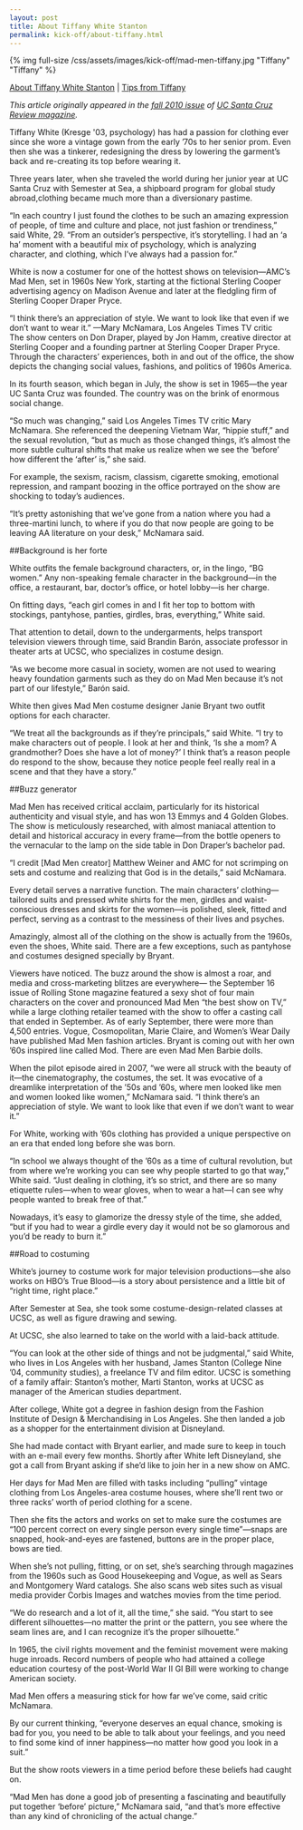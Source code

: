 ```yaml
---
layout: post
title: About Tiffany White Stanton
permalink: kick-off/about-tiffany.html
---
```

{% img full-size /css/assets/images/kick-off/mad-men-tiffany.jpg "Tiffany" "Tiffany" %}
<div class="more-info">
<a href="about-tiffany.html">About Tiffany White Stanton</a> | <a href="tips.html">Tips from Tiffany</a>
</div>

*This article originally appeared in the [fall 2010 issue](http://review.ucsc.edu/fall10/) of [UC Santa Cruz Review magazine](http://review.ucsc.edu/).*

Tiffany White (Kresge '03, psychology) has had a passion for clothing ever since she wore a vintage gown from the early ’70s to her senior prom. Even then she was a tinkerer, redesigning the dress by lowering the garment’s back and re-creating its top before wearing it.

Three years later, when she traveled the world during her junior year at UC Santa Cruz with Semester at Sea, a shipboard program for global study abroad,clothing became much more than a diversionary pastime.

“In each country I just found the clothes to be such an amazing expression of people, of time and culture and place, not just fashion or trendiness,” said White, 29. “From an outsider’s perspective, it’s storytelling. I had an ‘a ha’ moment with a beautiful mix of psychology, which is analyzing character, and clothing, which I’ve always had a passion for.”

White is now a costumer for one of the hottest shows on television—AMC’s Mad Men, set in 1960s New York, starting at the fictional Sterling Cooper advertising agency on Madison Avenue and later at the fledgling firm of Sterling Cooper Draper Pryce.

<div class="caption">“I think there’s an appreciation of style. We want to look like that even if we don’t want to wear it.”
—Mary McNamara, Los Angeles Times TV critic</div>The show centers on Don Draper, played by Jon Hamm, creative director at Sterling Cooper and a founding partner at Sterling Cooper Draper Pryce. Through the characters’ experiences, both in and out of the office, the show depicts the changing social values, fashions, and politics of 1960s America.

In its fourth season, which began in July, the show is set in 1965—the year UC Santa Cruz was founded. The country was on the brink of enormous social change.

“So much was changing,” said Los Angeles Times TV critic Mary McNamara. She referenced the deepening Vietnam War, “hippie stuff,” and the sexual revolution, “but as much as those changed things, it’s almost the more subtle cultural shifts that make us realize when we see the ‘before’ how different the ‘after’ is,” she said.

For example, the sexism, racism, classism, cigarette smoking, emotional repression, and rampant boozing in the office portrayed on the show are shocking to today’s audiences.

“It’s pretty astonishing that we’ve gone from a nation where you had a three-martini lunch, to where if you do that now people are going to be leaving AA literature on your desk,” McNamara said.

##Background is her forte

White outfits the female background characters, or, in the lingo, “BG women.” Any non-speaking female character in the background—in the office, a restaurant, bar, doctor’s office, or hotel lobby—is her charge.

On fitting days, “each girl comes in and I fit her top to bottom with stockings, pantyhose, panties, girdles, bras, everything,” White said.

That attention to detail, down to the undergarments, helps transport television viewers through time, said Brandin Barón, associate professor in theater arts at UCSC, who specializes in costume design.

“As we become more casual in society, women are not used to wearing heavy foundation garments such as they do on Mad Men because it’s not part of our lifestyle,” Barón said.

White then gives Mad Men costume designer Janie Bryant two outfit options for each character.

“We treat all the backgrounds as if they’re principals,” said White. “I try to make characters out of people. I look at her and think, ‘Is she a mom? A grandmother? Does she have a lot of money?’ I think that’s a reason people do respond to the show, because they notice people feel really real in a scene and that they have a story.”

##Buzz generator

Mad Men has received critical acclaim, particularly for its historical authenticity and visual style, and has won 13 Emmys and 4 Golden Globes. The show is meticulously researched, with almost maniacal attention to detail and historical accuracy in every frame—from the bottle openers to the vernacular to the lamp on the side table in Don Draper’s bachelor pad.

“I credit [Mad Men creator] Matthew Weiner and AMC for not scrimping on sets and costume and realizing that God is in the details,” said McNamara.

Every detail serves a narrative function. The main characters’ clothing—tailored suits and pressed white shirts for the men, girdles and waist-conscious dresses and skirts for the women—is polished, sleek, fitted and perfect, serving as a contrast to the messiness of their lives and psyches.

Amazingly, almost all of the clothing on the show is actually from the 1960s, even the shoes, White said. There are a few exceptions, such as pantyhose and costumes designed specially by Bryant.

Viewers have noticed. The buzz around the show is almost a roar, and media and cross-marketing blitzes are everywhere— the September 16 issue of Rolling Stone magazine featured a sexy shot of four main characters on the cover and pronounced Mad Men “the best show on TV,” while a large clothing retailer teamed with the show to offer a casting call that ended in September. As of early September, there were more than 4,500 entries. Vogue, Cosmopolitan, Marie Claire, and Women’s Wear Daily have published Mad Men fashion articles. Bryant is coming out with her own ’60s inspired line called Mod. There are even Mad Men Barbie dolls.

When the pilot episode aired in 2007, “we were all struck with the beauty of it—the cinematography, the costumes, the set. It was evocative of a dreamlike interpretation of the ’50s and ’60s, where men looked like men and women looked like women,” McNamara said. “I think there’s an appreciation of style. We want to look like that even if we don’t want to wear it.”

For White, working with ’60s clothing has provided a unique perspective on an era that ended long before she was born.

“In school we always thought of the ’60s as a time of cultural revolution, but from where we’re working you can see why people started to go that way,” White said. “Just dealing in clothing, it’s so strict, and there are so many etiquette rules—when to wear gloves, when to wear a hat—I can see why people wanted to break free of that.”

Nowadays, it’s easy to glamorize the dressy style of the time, she added, “but if you had to wear a girdle every day it would not be so glamorous and you’d be ready to burn it.”

##Road to costuming

White’s journey to costume work for major television productions—she also works on HBO’s True Blood—is a story about persistence and a little bit of “right time, right place.”

After Semester at Sea, she took some costume-design-related classes at UCSC, as well as figure drawing and sewing.

At UCSC, she also learned to take on the world with a laid-back attitude.

“You can look at the other side of things and not be judgmental,” said White, who lives in Los Angeles with her husband, James Stanton (College Nine ’04, community studies), a freelance TV and film editor. UCSC is something of a family affair: Stanton’s mother, Marti Stanton, works at UCSC as manager of the American studies department.

After college, White got a degree in fashion design from the Fashion Institute of Design & Merchandising in Los Angeles. She then landed a job as a shopper for the entertainment division at Disneyland.

She had made contact with Bryant earlier, and made sure to keep in touch with an e-mail every few months. Shortly after White left Disneyland, she got a call from Bryant asking if she’d like to join her in a new show on AMC.

Her days for Mad Men are filled with tasks including “pulling” vintage clothing from Los Angeles-area costume houses, where she’ll rent two or three racks’ worth of period clothing for a scene.

Then she fits the actors and works on set to make sure the costumes are “100 percent correct on every single person every single time”—snaps are snapped, hook-and-eyes are fastened, buttons are in the proper place, bows are tied.

When she’s not pulling, fitting, or on set, she’s searching through magazines from the 1960s such as Good Housekeeping and Vogue, as well as Sears and Montgomery Ward catalogs. She also scans web sites such as visual media provider Corbis Images and watches movies from the time period.

“We do research and a lot of it, all the time,” she said. “You start to see different silhouettes—no matter the print or the pattern, you see where the seam lines are, and I can recognize it’s the proper silhouette.”

In 1965, the civil rights movement and the feminist movement were making huge inroads. Record numbers of people who had attained a college education courtesy of the post-World War II GI Bill were working to change American society.

Mad Men offers a measuring stick for how far we’ve come, said critic McNamara.

By our current thinking, “everyone deserves an equal chance, smoking is bad for you, you need to be able to talk about your feelings, and you need to find some kind of inner happiness—no matter how good you look in a suit.”

But the show roots viewers in a time period before these beliefs had caught on.

“Mad Men has done a good job of presenting a fascinating and beautifully put together ‘before’ picture,” McNamara said, “and that’s more effective than any kind of chronicling of the actual change.”